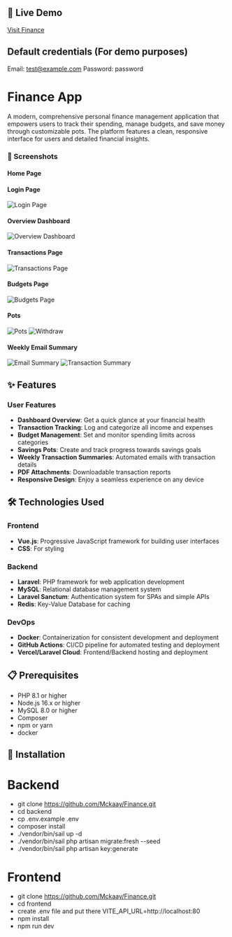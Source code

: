 ## 🔗 Live Demo

[Visit Finance](https://finance-sigma-ecru.vercel.app/)

## Default credentials (For demo purposes)
Email: test@example.com
Password: password
# Finance App
A modern, comprehensive personal finance management application that empowers users to track their spending, manage budgets, and save money through customizable pots. The platform features a clean, responsive interface for users and detailed financial insights.
### 📸 Screenshots

#### Home Page
#### Login Page
![Login Page](./images/login.png)

#### Overview Dashboard
![Overview Dashboard](./images/dashboard.png)

#### Transactions Page
![Transactions Page](./images/transactions.png)

#### Budgets Page
![Budgets Page](./images/budgets.png)

####  Pots
![Pots](./images/pots.png)
![Withdraw](./images/pots-withdraw.png)

#### Weekly Email Summary
![Email Summary](./images/mails.png)
![Transaction Summary](./images/summary-pdf.png)

## ✨ Features

### User Features
- **Dashboard Overview**: Get a quick glance at your financial health
- **Transaction Tracking**: Log and categorize all income and expenses
- **Budget Management**: Set and monitor spending limits across categories
- **Savings Pots**: Create and track progress towards savings goals
- **Weekly Transaction Summaries**: Automated emails with transaction details
- **PDF Attachments**: Downloadable transaction reports
- **Responsive Design**: Enjoy a seamless experience on any device

## 🛠️ Technologies Used

### Frontend
- **Vue.js**: Progressive JavaScript framework for building user interfaces
- **CSS**: For styling

### Backend
- **Laravel**: PHP framework for web application development
- **MySQL**: Relational database management system
- **Laravel Sanctum**: Authentication system for SPAs and simple APIs
- **Redis**: Key-Value Database for caching

### DevOps
- **Docker**: Containerization for consistent development and deployment
- **GitHub Actions**: CI/CD pipeline for automated testing and deployment
- **Vercel/Laravel Cloud**: Frontend/Backend hosting and deployment


## 📋 Prerequisites

- PHP 8.1 or higher
- Node.js 16.x or higher
- MySQL 8.0 or higher
- Composer
- npm or yarn
- docker

## 🚀 Installation

# Backend
- git clone https://github.com/Mckaay/Finance.git
- cd backend
- cp .env.example .env
- composer install
- ./vendor/bin/sail up -d
- ./vendor/bin/sail php artisan migrate:fresh --seed
- ./vendor/bin/sail php artisan key:generate

# Frontend
- git clone https://github.com/Mckaay/Finance.git
- cd frontend
- create .env file and put there VITE_API_URL=http://localhost:80
- npm install
- npm run dev